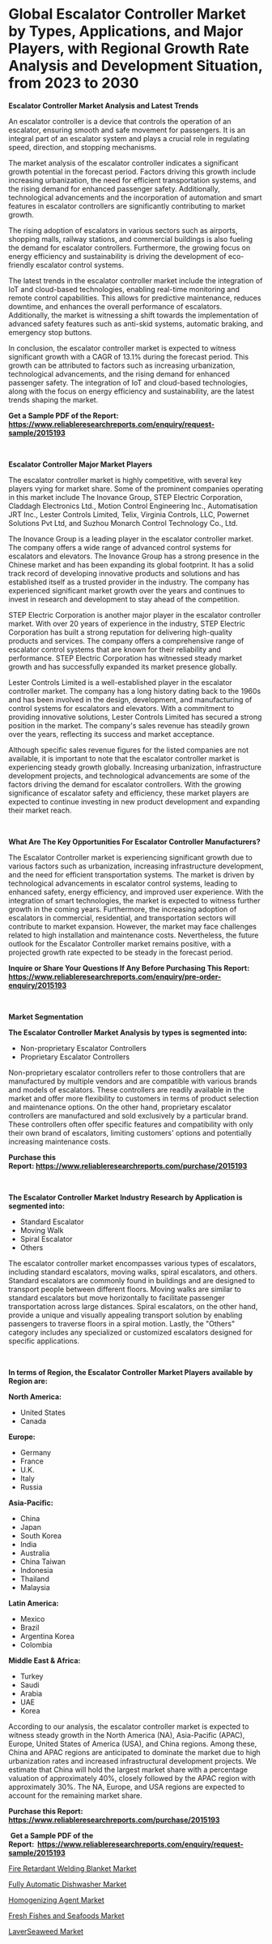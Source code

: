 <p><h1>Global Escalator Controller Market by Types, Applications, and Major Players, with Regional Growth Rate Analysis and Development Situation, from 2023 to 2030</h1></p><p><strong>Escalator Controller Market Analysis and Latest Trends</strong></p>
<p><p>An escalator controller is a device that controls the operation of an escalator, ensuring smooth and safe movement for passengers. It is an integral part of an escalator system and plays a crucial role in regulating speed, direction, and stopping mechanisms.</p><p>The market analysis of the escalator controller indicates a significant growth potential in the forecast period. Factors driving this growth include increasing urbanization, the need for efficient transportation systems, and the rising demand for enhanced passenger safety. Additionally, technological advancements and the incorporation of automation and smart features in escalator controllers are significantly contributing to market growth.</p><p>The rising adoption of escalators in various sectors such as airports, shopping malls, railway stations, and commercial buildings is also fueling the demand for escalator controllers. Furthermore, the growing focus on energy efficiency and sustainability is driving the development of eco-friendly escalator control systems.</p><p>The latest trends in the escalator controller market include the integration of IoT and cloud-based technologies, enabling real-time monitoring and remote control capabilities. This allows for predictive maintenance, reduces downtime, and enhances the overall performance of escalators. Additionally, the market is witnessing a shift towards the implementation of advanced safety features such as anti-skid systems, automatic braking, and emergency stop buttons.</p><p>In conclusion, the escalator controller market is expected to witness significant growth with a CAGR of 13.1% during the forecast period. This growth can be attributed to factors such as increasing urbanization, technological advancements, and the rising demand for enhanced passenger safety. The integration of IoT and cloud-based technologies, along with the focus on energy efficiency and sustainability, are the latest trends shaping the market.</p></p>
<p><strong>Get a Sample PDF of the Report:&nbsp; <a href="https://www.reliableresearchreports.com/enquiry/request-sample/2015193">https://www.reliableresearchreports.com/enquiry/request-sample/2015193</a></strong></p>
<p>&nbsp;</p>
<p><strong>Escalator Controller Major Market Players</strong></p>
<p><p>The escalator controller market is highly competitive, with several key players vying for market share. Some of the prominent companies operating in this market include The Inovance Group, STEP Electric Corporation, Claddagh Electronics Ltd., Motion Control Engineering Inc., Automatisation JRT Inc., Lester Controls Limited, Telix, Virginia Controls, LLC, Powernet Solutions Pvt Ltd, and Suzhou Monarch Control Technology Co., Ltd.</p><p>The Inovance Group is a leading player in the escalator controller market. The company offers a wide range of advanced control systems for escalators and elevators. The Inovance Group has a strong presence in the Chinese market and has been expanding its global footprint. It has a solid track record of developing innovative products and solutions and has established itself as a trusted provider in the industry. The company has experienced significant market growth over the years and continues to invest in research and development to stay ahead of the competition.</p><p>STEP Electric Corporation is another major player in the escalator controller market. With over 20 years of experience in the industry, STEP Electric Corporation has built a strong reputation for delivering high-quality products and services. The company offers a comprehensive range of escalator control systems that are known for their reliability and performance. STEP Electric Corporation has witnessed steady market growth and has successfully expanded its market presence globally.</p><p>Lester Controls Limited is a well-established player in the escalator controller market. The company has a long history dating back to the 1960s and has been involved in the design, development, and manufacturing of control systems for escalators and elevators. With a commitment to providing innovative solutions, Lester Controls Limited has secured a strong position in the market. The company's sales revenue has steadily grown over the years, reflecting its success and market acceptance.</p><p>Although specific sales revenue figures for the listed companies are not available, it is important to note that the escalator controller market is experiencing steady growth globally. Increasing urbanization, infrastructure development projects, and technological advancements are some of the factors driving the demand for escalator controllers. With the growing significance of escalator safety and efficiency, these market players are expected to continue investing in new product development and expanding their market reach.</p></p>
<p>&nbsp;</p>
<p><strong>What Are The Key Opportunities For Escalator Controller Manufacturers?</strong></p>
<p><p>The Escalator Controller market is experiencing significant growth due to various factors such as urbanization, increasing infrastructure development, and the need for efficient transportation systems. The market is driven by technological advancements in escalator control systems, leading to enhanced safety, energy efficiency, and improved user experience. With the integration of smart technologies, the market is expected to witness further growth in the coming years. Furthermore, the increasing adoption of escalators in commercial, residential, and transportation sectors will contribute to market expansion. However, the market may face challenges related to high installation and maintenance costs. Nevertheless, the future outlook for the Escalator Controller market remains positive, with a projected growth rate expected to be steady in the forecast period.</p></p>
<p><strong>Inquire or Share Your Questions If Any Before Purchasing This Report: <a href="https://www.reliableresearchreports.com/enquiry/pre-order-enquiry/2015193">https://www.reliableresearchreports.com/enquiry/pre-order-enquiry/2015193</a></strong></p>
<p>&nbsp;</p>
<p><strong>Market Segmentation</strong></p>
<p><strong>The Escalator Controller Market Analysis by types is segmented into:</strong></p>
<p><ul><li>Non-proprietary Escalator Controllers</li><li>Proprietary Escalator Controllers</li></ul></p>
<p><p>Non-proprietary escalator controllers refer to those controllers that are manufactured by multiple vendors and are compatible with various brands and models of escalators. These controllers are readily available in the market and offer more flexibility to customers in terms of product selection and maintenance options. On the other hand, proprietary escalator controllers are manufactured and sold exclusively by a particular brand. These controllers often offer specific features and compatibility with only their own brand of escalators, limiting customers' options and potentially increasing maintenance costs.</p></p>
<p><strong>Purchase this Report:&nbsp;<a href="https://www.reliableresearchreports.com/purchase/2015193">https://www.reliableresearchreports.com/purchase/2015193</a></strong></p>
<p>&nbsp;</p>
<p><strong>The Escalator Controller Market Industry Research by Application is segmented into:</strong></p>
<p><ul><li>Standard Escalator</li><li>Moving Walk</li><li>Spiral Escalator</li><li>Others</li></ul></p>
<p><p>The escalator controller market encompasses various types of escalators, including standard escalators, moving walks, spiral escalators, and others. Standard escalators are commonly found in buildings and are designed to transport people between different floors. Moving walks are similar to standard escalators but move horizontally to facilitate passenger transportation across large distances. Spiral escalators, on the other hand, provide a unique and visually appealing transport solution by enabling passengers to traverse floors in a spiral motion. Lastly, the "Others" category includes any specialized or customized escalators designed for specific applications.</p></p>
<p>&nbsp;</p>
<p><strong>In terms of Region, the Escalator Controller Market Players available by Region are:</strong></p>
<p>
    <p> <strong> North America: </strong>
        <ul>
            <li>United States</li>
            <li>Canada</li>
        </ul>
        </p> 
    <p> <strong> Europe: </strong>
        <ul>
            <li>Germany</li>
            <li>France</li>
            <li>U.K.</li>
            <li>Italy</li>
            <li>Russia</li>
        </ul>
        </p> 
    <p> <strong> Asia-Pacific: </strong>
        <ul>
            <li>China</li>
            <li>Japan</li>
            <li>South Korea</li>
            <li>India</li>
            <li>Australia</li>
            <li>China Taiwan</li>
            <li>Indonesia</li>
            <li>Thailand</li>
            <li>Malaysia</li>
        </ul>
        </p> 
    <p> <strong> Latin America: </strong>
        <ul>
            <li>Mexico</li>
            <li>Brazil</li>
            <li>Argentina Korea</li>
            <li>Colombia</li>
        </ul>
        </p> 
    <p> <strong> Middle East & Africa: </strong>
        <ul>
            <li>Turkey</li>
            <li>Saudi</li>
            <li>Arabia</li>
            <li>UAE</li>
            <li>Korea</li>
        </ul>
    </p>
    </p>
<p><p>According to our analysis, the escalator controller market is expected to witness steady growth in the North America (NA), Asia-Pacific (APAC), Europe, United States of America (USA), and China regions. Among these, China and APAC regions are anticipated to dominate the market due to high urbanization rates and increased infrastructural development projects. We estimate that China will hold the largest market share with a percentage valuation of approximately 40%, closely followed by the APAC region with approximately 30%. The NA, Europe, and USA regions are expected to account for the remaining market share.</p></p>
<p><strong>Purchase this Report: <a href="https://www.reliableresearchreports.com/purchase/2015193">https://www.reliableresearchreports.com/purchase/2015193</a></strong></p>
<p>&nbsp;<strong>Get a Sample PDF of the Report:&nbsp;&nbsp;<a href="https://www.reliableresearchreports.com/enquiry/request-sample/2015193">https://www.reliableresearchreports.com/enquiry/request-sample/2015193</a></strong></p>
<p><strong></strong></p>
<p><p><a href="https://www.linkedin.com/pulse/fire-retardant-welding-blanket-market-research-report-unlocks-ctvrf/">Fire Retardant Welding Blanket Market</a></p><p><a href="https://www.linkedin.com/pulse/fully-automatic-dishwasher-market-size-growth-forecast-oqexf/">Fully Automatic Dishwasher Market</a></p><p><a href="https://medium.com/@ishankishanrp23/homogenizing-agent-market-size-and-market-trends-complete-industry-overview-2023-to-2030-e73827c3272b">Homogenizing Agent Market</a></p><p><a href="https://github.com/Chiragrp24/Market-Research-Report-List-1/blob/main/fresh-fishes-and-seafoods-market.md">Fresh Fishes and Seafoods Market</a></p><p><a href="https://github.com/YashRP12/Market-Research-Report-List-1/blob/main/laverseaweed-market.md">LaverSeaweed Market</a></p></p>